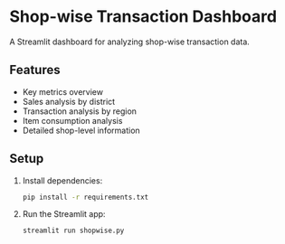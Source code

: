 # Shop-wise Transaction Dashboard

A Streamlit dashboard for analyzing shop-wise transaction data.

## Features
- Key metrics overview
- Sales analysis by district
- Transaction analysis by region
- Item consumption analysis
- Detailed shop-level information

## Setup
1. Install dependencies:
   ```bash
   pip install -r requirements.txt
   ```
2. Run the Streamlit app:
   ```bash
   streamlit run shopwise.py
   ```
            
